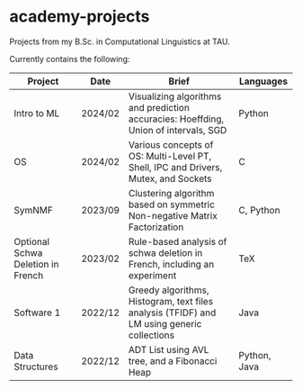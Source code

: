 # academy-projects
Projects from my B.Sc. in Computational Linguistics at TAU.

Currently contains the following:

Project                            | Date    | Brief                                                                                    | Languages 
-------------                      | ------- | --------------------------------------------------------------------------------         | --------- 
Intro to ML                        | 2024/02 | Visualizing algorithms and prediction accuracies: Hoeffding, Union of intervals, SGD    | Python
OS                                 | 2024/02 | Various concepts of OS: Multi-Level PT, Shell, IPC and Drivers, Mutex, and Sockets              | C
SymNMF                             | 2023/09 | Clustering algorithm based on symmetric Non-negative Matrix Factorization                | C, Python
Optional Schwa Deletion in French  | 2023/02 | Rule-based analysis of schwa deletion in French, including an experiment                 | TeX
Software 1                         | 2022/12 | Greedy algorithms, Histogram, text files analysis (TFIDF) and LM using generic collections  | Java
Data Structures                    | 2022/12 | ADT List using AVL tree, and a Fibonacci Heap                                            | Python, Java
